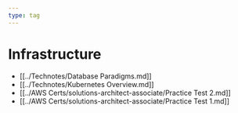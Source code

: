 ```yaml
---
type: tag
---
```

# Infrastructure

- [[../Technotes/Database Paradigms.md]]
- [[../Technotes/Kubernetes Overview.md]]
- [[../AWS Certs/solutions-architect-associate/Practice Test 2.md]]
- [[../AWS Certs/solutions-architect-associate/Practice Test 1.md]]
